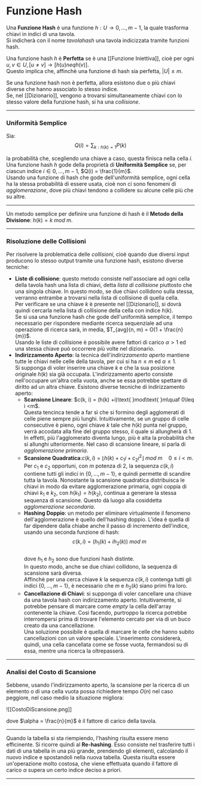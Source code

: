 # Funzione Hash #
Una **Funzione Hash** è una funzione $h:U \rightarrow {0, ..., m-1}$, la quale trasforma chiavi in indici di una tavola.<br />
Si indicherà con il nome $tavola hash$ una tavola indicizzata tramite funzioni hash.<br />

Una funzione hash $h$ è **Perfetta** se è una [[Funzione Iniettiva]], cioè per ogni $u, v \in U, [u \neq v] \rightarrow [h(u) neq h(v)]$.<br />
Questo implica che, affinchè una funzione di hash sia perfetta, $|U| \leq m$.<br />

Se una funzione hash non è perfetta, allora esistono due o più chiavi diverse che hanno associato lo stesso indice.<br />
Se, nel [[Dizionario]], vengono a trovarsi simultaneamente chiavi con lo stesso valore della funzione hash, si ha una _collisione_.<br />

--------------------------------------------------------------

### Uniformità Semplice ###
Sia:
$$Q(i) = \sum_{k:h(k) = 1} P(k)$$

la probabilità che, scegliendo una chiave a caso, questa finisca nella cella $i$.<br />
Una funzione hash $h$ gode della proprietà di **Uniformità Semplice** se, per ciascun indice $i \in {0, ..., m-1}$, $Q(i) = \frac{1}{m}$.<br />
Usando una funzione di hash che gode dell'uniformità semplice, ogni cella ha la stessa probabilità di essere usata, cioè non ci sono fenomeni di _agglomerazione_, dove più chiavi tendono a collidere su alcune celle più che su altre.<br />

--------------------------------------------------------------

Un metodo semplice per definire una funzione di hash è il **Metodo della Divisione**: $h(k) = k\text{ }mod\text{ }m$.

--------------------------------------------------------------

### Risoluzione delle Collisioni ###
Per risolvere la problematica delle _collisioni_, cioè quando due diversi input producono lo stesso output tramite una funzione hash, esistono diverse tecniche:
- **Liste di collisione**: questo metodo consiste nell'associare ad ogni cella della tavola hash una lista di chiavi, detta _lista di collisione_ piuttosto che una singola chiave. In questo modo, se due chiavi collidono sulla stessa, verranno entrambe a trovarsi nella lista di collisione di quella cella.<br />Per verificare se una chiave $k$ è presente nel [[Dizionario]], si dovrà quindi cercarla nella lista di collisione della cella con indice $h(k)$.<br />Se si usa una funzione hash che gode dell'uniformità semplice, il tempo necessario per rispondere mediante ricerca sequenziale ad una operazione di ricerca sarà, in media, $T_{avg}(n, m) = O(1 + \frac{n}{m})$.<br />Usando le liste di collisione è possibile avere fattori di carico $\alpha > 1$ ed una stessa chiave può occorrere più volte nel dizionario.<br />
- **Indirizzamento Aperto**: la tecnica dell'_indirizzamento aperto_ mantiene tutte le chiavi nelle celle della tavola, per cui si ha $n \leq m$ ed $\alpha \leq 1$.<br />Si supponga di voler inserire una chiave $k$ e che la sua posizione originale $h(k)$ sia già occupata. L'indirizzamento aperto consiste nell'occupare un'altra cella vuota, anche se essa potrebbe spettare di diritto ad un altra chiave. Esistono diverse tecniche di indirizzamento aperto:
	- **Scansione Lineare**: $c(k, i) = (h(k) +i)\text{ }mod\text{ }m\quaf 0\leq i <m$.<br />Questa tencinca tende a far sì che si formino  degli agglomerati di celle piene sempre più lunghi. Intuitivamente, se un gruppo di celle consecutive è pieno, ogni chiave $k$ tale che $h(k)$ punta nel gruppo, verrà accodata alla fine del gruppo stesso, il quale si allungherà di $1$.<br />In effetti, più l'agglomerato diventa lungo, più è alta la probabilità che si allunghi ulteriormente. Nel caso di scansione lineare, si parla di _agglomerazione primaria_.<br />
	- **Scansione Quadratica**:$c(k, i) = \lfloor h(k) + c_{1}i + c_{2}i^{2} \rfloor\text{ }mod\text{ }m\quad 0 \leq i <m$.<br />Per $c_{1}$ e $c_{2}$ opportuni, con $m$ potenza di $2$, la sequenza $c(k, i)$ contiene tutti gli indici in $\{0, ..., m-1\}$, e quindi permette di scandire tutta la tavola. Nonostante la scansione quadratica distribuisca le chiavi in modo da evitare agglomerazione primaria, ogni coppia di chiavi $k_{1}$ e $k_{2}$, con $h(k_{1}) = h(k_{2})$, continua a generare la stessa sequenza di scansione. Questo dà luogo alla cosiddetta _agglomerazione secondaria_.<br />
	- **Hashing Doppio**: un metodo per eliminare virtualmente il fenomeno dell'agglomerazione è quello dell'hashing doppio. L'idea è quella di far dipendere dalla chiabe anche il passo di incremento dell'indice, usando una seconda funzione di hash:<br />$$c(k, i) = (h_{1}(k) + ih_{2}(k))\text{ }mod\text{ }m$$<br />dove $h_{1}$ e $h_{2}$ sono due funzioni hash distinte.<br />In questo modo, anche se due chiavi collidono, la sequenza di scansione sarà diversa.<br />Affinchè per una cerca chiave $k$ la sequenza $c(k, i)$ contenga tutti gli indici $\{0, ..., m-1\}$, è necessario che $m$ e $h_{2}(k)$ siano primi fra loro.<br />
	- **Cancellazione di Chiavi**: si supponga di voler cancellare una chiave da una tavola hash con indirizzamento aperto. Intuitivamente, si potrebbe pensare di marcare come _empty_ la cella dell'array contenente la chiave. Così facendo, purtroppo la ricerca potrebbe interrompersi prima di trovare l'elemento cercato per via di un buco creato da una cancellazione.<br />Una soluzione possibile è quella di marcare le celle che hanno subito cancellazioni con un valore speciale. L'inserimento considererà, quindi, una cella cancellata come se fosse vuota, fermandosi su di essa, mentre una ricerca la oltrepasserà.

--------------------------------------------------------------

### Analisi del Costo di Scansione ###
Sebbene, usando l'indirizzamento aperto, la scansione per la ricerca di un elemento o di una cella vuota possa richiedere tempo $O(n)$ nel caso peggiore, nel caso medio la situazione migliora:

![[CostoDiScansione.png]]

dove $\alpha = \frac{n}{m}$ è il fattore di carico della tavola.

--------------------------------------------------------------

Quando la tabella si sta riempiendo, l'hashing risulta essere meno efficinente. Si ricorre quindi al **Re-hashing**. Esso consiste nel trasferire tutti i dati di una tabella in una più grande, prendendo gli elementi, calcolando il nuovo indice e spostandoli nella nuova tabella. Questa risulta essere un'operazione molto costosa, che viene effettuata quando il fattore di carico $\alpha$ supera un certo indice deciso a priori.<br />

--------------------------------------------------------------